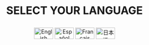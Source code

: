 # <p align="center">SELECT YOUR LANGUAGE</p>

<p align="center">
  <a href="https://github.com/erneupa/PythonClocker/blob/a625bcc04a079f67f8735042add78d56f489a575/Wiki/English/README.md"><img src="https://upload.wikimedia.org/wikipedia/commons/a/a4/Flag_of_the_United_States.svg" alt="English" width="50" height="30"></a>
  <a href="https://github.com/erneupa/PythonClocker/tree/a625bcc04a079f67f8735042add78d56f489a575/Wiki/Spanish"><img src="https://upload.wikimedia.org/wikipedia/commons/9/9a/Flag_of_Spain.svg" alt="Español" width="50" height="30"></a>
  <a href="https://github.com/erneupa/PythonClocker/tree/a625bcc04a079f67f8735042add78d56f489a575/Wiki/French"><img src="https://upload.wikimedia.org/wikipedia/commons/c/c3/Flag_of_France.svg" alt="Français" width="50" height="30"></a>
  <a href="https://github.com/erneupa/PythonClocker/tree/a625bcc04a079f67f8735042add78d56f489a575/Wiki/Japanese"><img src="https://upload.wikimedia.org/wikipedia/commons/9/9e/Flag_of_Japan.svg" alt="日本語" width="50" height="30"></a>
</p>
